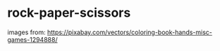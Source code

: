 # rock-paper-scissors

images from: https://pixabay.com/vectors/coloring-book-hands-misc-games-1294888/